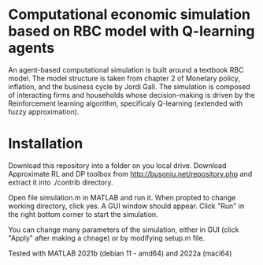# Computational economic simulation based on RBC model with Q-learning agents
An agent-based computational simulation is built around a textbook RBC model. The model structure is taken from chapter 2 of Monetary policy, inflation, and the business cycle by Jordi Galí. The simulation is composed of interacting firms and households whose decision-making is driven by the Reinforcement learning algorithm, specificaly Q-learning (extended with fuzzy approximation).
# Installation

Download this repository into a folder on you local drive. Download Approximate RL and DP toolbox from http://busoniu.net/repository.php and extract it into ./contrib directory.

Open file simulation.m in MATLAB and run it. When propted to change working directory, click yes.
A GUI window should appear. Click "Run" in the right bottom corner to start the simulation.

You can change many parameters of the simulation, either in GUI (click "Apply" after making a chnage) or by modifying setup.m file.

Tested with MATLAB 2021b (debian 11 - amd64) and 2022a (maci64)
